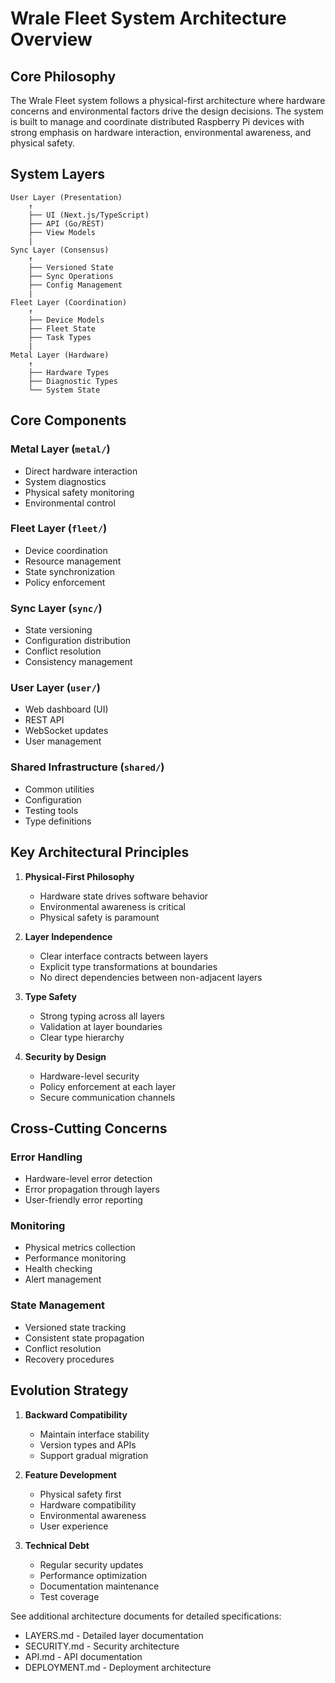 # Wrale Fleet System Architecture Overview

## Core Philosophy

The Wrale Fleet system follows a physical-first architecture where hardware concerns and environmental factors drive the design decisions. The system is built to manage and coordinate distributed Raspberry Pi devices with strong emphasis on hardware interaction, environmental awareness, and physical safety.

## System Layers

```
User Layer (Presentation)
    ↑
    ├── UI (Next.js/TypeScript)
    ├── API (Go/REST)
    ├── View Models
    |
Sync Layer (Consensus)
    ↑
    ├── Versioned State
    ├── Sync Operations
    ├── Config Management
    |
Fleet Layer (Coordination)
    ↑
    ├── Device Models
    ├── Fleet State
    ├── Task Types
    |
Metal Layer (Hardware)
    ↑
    ├── Hardware Types
    ├── Diagnostic Types
    └── System State
```

## Core Components

### Metal Layer (`metal/`)
- Direct hardware interaction
- System diagnostics
- Physical safety monitoring
- Environmental control

### Fleet Layer (`fleet/`)
- Device coordination
- Resource management
- State synchronization
- Policy enforcement

### Sync Layer (`sync/`)
- State versioning
- Configuration distribution
- Conflict resolution
- Consistency management

### User Layer (`user/`)
- Web dashboard (UI)
- REST API
- WebSocket updates
- User management

### Shared Infrastructure (`shared/`)
- Common utilities
- Configuration
- Testing tools
- Type definitions

## Key Architectural Principles

1. **Physical-First Philosophy**
   - Hardware state drives software behavior
   - Environmental awareness is critical
   - Physical safety is paramount

2. **Layer Independence**
   - Clear interface contracts between layers
   - Explicit type transformations at boundaries
   - No direct dependencies between non-adjacent layers

3. **Type Safety**
   - Strong typing across all layers
   - Validation at layer boundaries
   - Clear type hierarchy

4. **Security by Design**
   - Hardware-level security
   - Policy enforcement at each layer
   - Secure communication channels

## Cross-Cutting Concerns

### Error Handling
- Hardware-level error detection
- Error propagation through layers
- User-friendly error reporting

### Monitoring
- Physical metrics collection
- Performance monitoring
- Health checking
- Alert management

### State Management
- Versioned state tracking
- Consistent state propagation
- Conflict resolution
- Recovery procedures

## Evolution Strategy

1. **Backward Compatibility**
   - Maintain interface stability
   - Version types and APIs
   - Support gradual migration

2. **Feature Development**
   - Physical safety first
   - Hardware compatibility
   - Environmental awareness
   - User experience

3. **Technical Debt**
   - Regular security updates
   - Performance optimization
   - Documentation maintenance
   - Test coverage

See additional architecture documents for detailed specifications:
- LAYERS.md - Detailed layer documentation
- SECURITY.md - Security architecture
- API.md - API documentation
- DEPLOYMENT.md - Deployment architecture